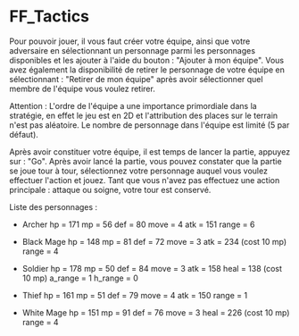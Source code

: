 # FF_Tactics

Pour pouvoir jouer, il vous faut créer votre équipe, ainsi que votre adversaire en sélectionnant un personnage parmi les personnages disponibles et les ajouter à l'aide du bouton : "Ajouter à mon équipe".
Vous avez également la disponibilité de retirer le personnage de votre équipe en sélectionnant : "Retirer de mon équipe" après avoir sélectionner quel membre de l'équipe vous voulez retirer.

Attention : L'ordre de l'équipe a une importance primordiale dans la stratégie, en effet le jeu est en 2D et l'attribution des places sur le terrain n'est pas aléatoire.
Le nombre de personnage dans l'équipe est limité (5 par défaut).

Après avoir constituer votre équipe, il est temps de lancer la partie, appuyez sur : "Go".
Après avoir lancé la partie, vous pouvez constater que la partie se joue tour à tour, sélectionnez votre personnage auquel vous voulez effectuer l'action et jouez.
Tant que vous n'avez pas effectuez une action principale : attaque ou soigne, votre tour est conservé.

Liste des personnages :

- Archer
hp = 171
mp = 56
def = 80
move = 4
atk = 151
range = 6

- Black Mage
hp = 148
mp = 81
def = 72
move = 3
atk = 234 (cost 10 mp)
range = 4

- Soldier
hp = 178
mp = 50
def = 84
move = 3
atk = 158
heal = 138 (cost 10 mp)
a_range = 1
h_range = 0

- Thief
hp = 161
mp = 51
def = 79
move = 4
atk = 150
range = 1

- White Mage
hp = 151
mp = 91
def = 76
move = 3
heal = 226 (cost 10 mp)
range = 4